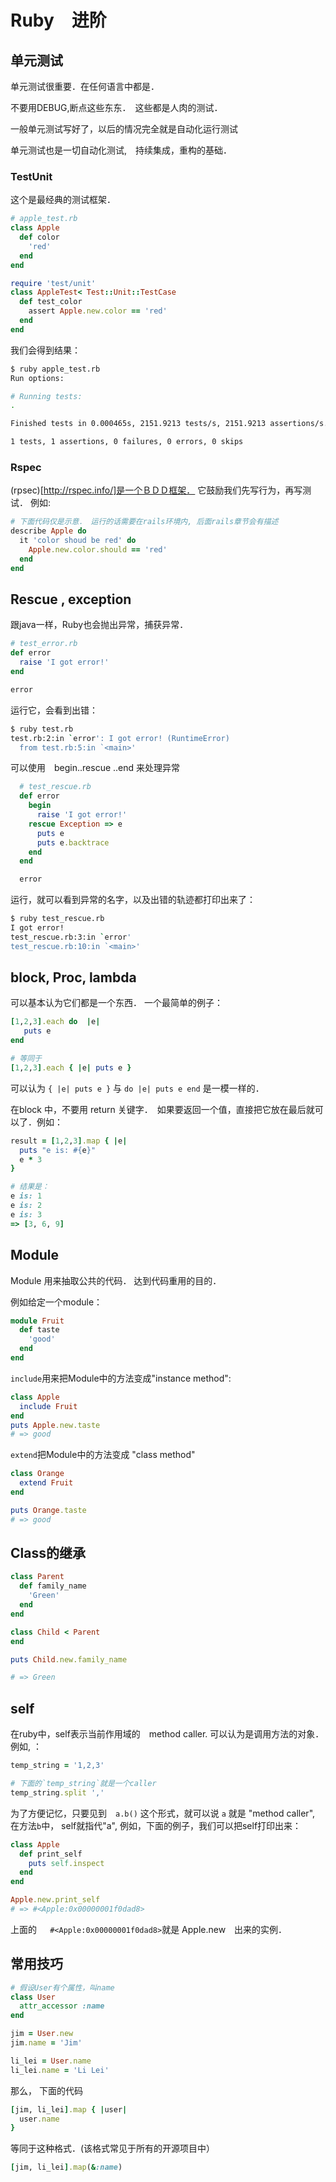# Ruby　进阶

## 单元测试

单元测试很重要．在任何语言中都是．

不要用DEBUG,断点这些东东．　这些都是人肉的测试．

一般单元测试写好了，以后的情况完全就是自动化运行测试

单元测试也是一切自动化测试,　持续集成，重构的基础．

### TestUnit

这个是最经典的测试框架．

```ruby
# apple_test.rb
class Apple
  def color
    'red'
  end
end

require 'test/unit'
class AppleTest< Test::Unit::TestCase
  def test_color
    assert Apple.new.color == 'red'
  end
end
```

我们会得到结果：
```bash
$ ruby apple_test.rb
Run options:

# Running tests:
.

Finished tests in 0.000465s, 2151.9213 tests/s, 2151.9213 assertions/s.

1 tests, 1 assertions, 0 failures, 0 errors, 0 skips
```


### Rspec

(rpsec)[http://rspec.info/]是一个ＢＤＤ框架． 它鼓励我们先写行为，再写测试． 例如:

```ruby
# 下面代码仅是示意． 运行的话需要在rails环境内, 后面rails章节会有描述
describe Apple do
  it 'color shoud be red' do
    Apple.new.color.should == 'red'
  end
end
```

## Rescue , exception

跟java一样，Ruby也会抛出异常，捕获异常．

```ruby
# test_error.rb
def error
  raise 'I got error!'
end

error
```

运行它，会看到出错：
```bash
$ ruby test.rb
test.rb:2:in `error': I got error! (RuntimeError)
  from test.rb:5:in `<main>'
```

可以使用　begin..rescue ..end 来处理异常

```ruby
  # test_rescue.rb
  def error
    begin
      raise 'I got error!'
    rescue Exception => e
      puts e
      puts e.backtrace
    end
  end

  error
```
运行，就可以看到异常的名字，以及出错的轨迹都打印出来了：
```bash
$ ruby test_rescue.rb
I got error!
test_rescue.rb:3:in `error'
test_rescue.rb:10:in `<main>'
```

## block, Proc, lambda

可以基本认为它们都是一个东西． 一个最简单的例子：

```ruby
[1,2,3].each do  |e|
   puts e
end

# 等同于
[1,2,3].each { |e| puts e }
```
可以认为 `{ |e| puts e }` 与 `do |e| puts e end` 是一模一样的．

在block 中，不要用 return 关键字．　如果要返回一个值，直接把它放在最后就可以了．例如：

```ruby
result = [1,2,3].map { |e|
  puts "e is: #{e}"
  e * 3
}

# 结果是：
e is: 1
e is: 2
e is: 3
=> [3, 6, 9]
```

## Module

Module 用来抽取公共的代码． 达到代码重用的目的．

例如给定一个module：

```ruby
module Fruit
  def taste
    'good'
  end
end
```

`include`用来把Module中的方法变成"instance method":
```ruby
class Apple
  include Fruit
end
puts Apple.new.taste
# => good

```

`extend`把Module中的方法变成 "class method"

```ruby
class Orange
  extend Fruit
end

puts Orange.taste
# => good
```

## Class的继承

```ruby
class Parent
  def family_name
    'Green'
  end
end

class Child < Parent
end

puts Child.new.family_name

# => Green
```

## self
在ruby中，self表示当前作用域的　method caller. 可以认为是调用方法的对象．例如, ：

```ruby
temp_string = '1,2,3'

# 下面的`temp_string`就是一个caller
temp_string.split ','
```

为了方便记忆，只要见到　`a.b()` 这个形式，就可以说 `a` 就是 "method caller", 在方法`b`中，
self就指代"a", 例如，下面的例子，我们可以把self打印出来：

```ruby
class Apple
  def print_self
    puts self.inspect
  end
end

Apple.new.print_self
# => #<Apple:0x00000001f0dad8>
```
上面的　` #<Apple:0x00000001f0dad8>`就是 Apple.new　出来的实例．　

## 常用技巧

```ruby
# 假设User有个属性，叫name
class User
  attr_accessor :name
end

jim = User.new
jim.name = 'Jim'

li_lei = User.name
li_lei.name = 'Li Lei'
```

那么， 下面的代码
```ruby
[jim, li_lei].map { |user|
  user.name
}
```

等同于这种格式．(该格式常见于所有的开源项目中）
```ruby
[jim, li_lei].map(&:name)
```


